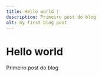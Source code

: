 ```yaml
---
title: Hello world !
description: Primeiro post do blog
alt: my first blog post
---
```

# Hello world 

Primeiro post do blog